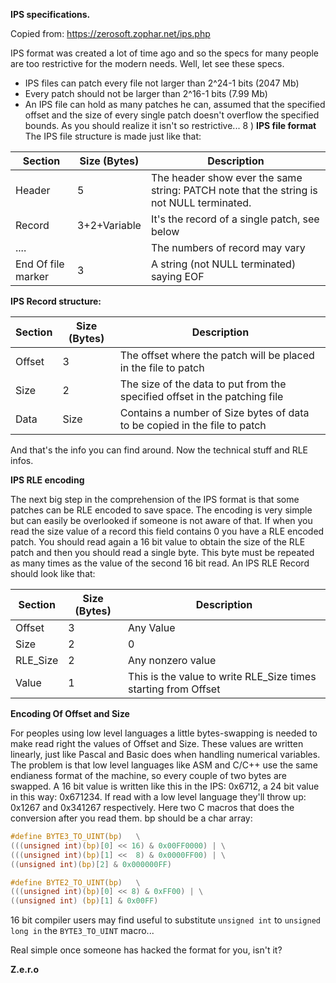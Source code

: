 **IPS specifications.**

Copied from: https://zerosoft.zophar.net/ips.php

IPS format was created a lot of time ago and so the specs for many people are too restrictive for the modern needs.
Well, let see these specs.

- IPS files can patch every file not larger than 2^24-1 bits (2047 Mb)
- Every patch should not be larger than 2^16-1 bits (7.99 Mb)
- An IPS file can hold as many patches he can, assumed that the specified offset and the size of every single patch
  doesn't overflow
  the specified bounds.
  As you should realize it isn't so restrictive... 8 )
  **IPS file format**
  The IPS file structure is made just like that:

| Section            | Size (Bytes) | Description                                                                               |
|--------------------|--------------|-------------------------------------------------------------------------------------------|
| Header             | 5            | The header show ever the same string:  PATCH note that the string is not NULL terminated. |
| Record             | 3+2+Variable | It's the record of a single patch, see below                                              |
| ....               |              | The numbers of record may vary                                                            |
| End Of file marker | 3            | A string (not NULL terminated) saying  EOF                                                |

**IPS Record structure:**

| Section | Size (Bytes) | Description                                                                |
|---------|--------------|----------------------------------------------------------------------------|
| Offset  | 3            | The offset where the patch will be placed in the file to patch             |
| Size    | 2            | The size of the data to put from the specified offset in the patching file |
| Data    | Size         | Contains a number of Size bytes of data to be copied in the file to patch  |

And that's the info you can find around. Now the technical stuff and RLE infos.

**IPS RLE encoding**

The next big step in the comprehension of the IPS format is that some patches can be RLE encoded to save space. The
encoding is very simple but can easily be overlooked if someone is not aware of that. If when you read the size value
of a record this field contains 0 you have a RLE encoded patch. You should read again a 16 bit value to obtain the size
of the RLE patch and then you should read a single byte. This byte must be repeated as many times as the value of the
second 16 bit read. An IPS RLE Record should look like that:

| Section  | Size (Bytes) | Description                                                    |
|----------|--------------|----------------------------------------------------------------|
| Offset   | 3            | Any Value                                                      |
| Size     | 2            | 0                                                              |
| RLE_Size | 2            | Any nonzero value                                              |
| Value    | 1            | This is the value to write RLE_Size times starting from Offset |

**Encoding Of Offset and Size**

For peoples using low level languages a little bytes-swapping is needed to make read right the values of Offset and
Size.
These values are written linearly, just like Pascal and Basic does when handling numerical variables. The problem is
that
low level languages like ASM and C/C++ use the same endianess format of the machine, so every couple of two bytes are
swapped. A 16 bit value is written like this in the IPS: 0x6712, a 24 bit value in this way: 0x671234. If read with a
low
level language they'll throw up: 0x1267 and 0x341267 respectively. Here two C macros that does
the conversion after you read them. bp should be a char array:

```c
#define BYTE3_TO_UINT(bp)   \
(((unsigned int)(bp)[0] << 16) & 0x00FF0000) | \
(((unsigned int)(bp)[1] <<  8) & 0x0000FF00) | \
((unsigned int)(bp)[2] & 0x000000FF)

#define BYTE2_TO_UINT(bp)   \
(((unsigned int)(bp)[0] << 8) & 0xFF00) | \
((unsigned int) (bp)[1] & 0x00FF)
```

16 bit compiler users may find useful to substitute `unsigned int` to `unsigned` `long in` the `BYTE3_TO_UINT` macro...

Real simple once someone has hacked the format for you, isn't it?

**Z.e.r.o**
